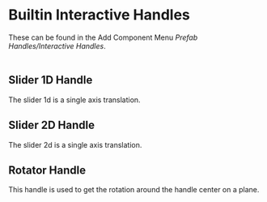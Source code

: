 # Builtin Interactive Handles
These can be found in the Add Component Menu *Prefab Handles/Interactive Handles*.
<br/><br/>
## Slider 1D Handle
The slider 1d is a single axis translation. 

## Slider 2D Handle
The slider 2d is a single axis translation.

## Rotator Handle
This handle is used to get the rotation around the handle center on a plane.